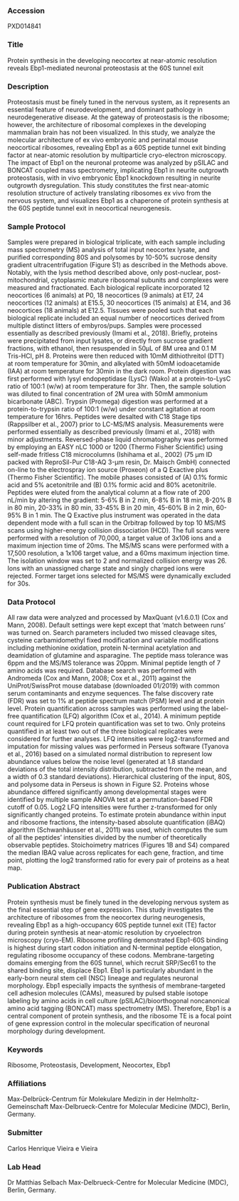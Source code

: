 ### Accession
PXD014841

### Title
Protein synthesis in the developing neocortex at near-atomic resolution reveals Ebp1-mediated neuronal proteostasis at the 60S tunnel exit

### Description
Proteostasis must be finely tuned in the nervous system, as it represents an essential feature of neurodevelopment, and dominant pathology in neurodegenerative disease. At the gateway of proteostasis is the ribosome; however, the architecture of ribosomal complexes in the developing mammalian brain has not been visualized. In this study, we analyze the molecular architecture of ex vivo embryonic and perinatal mouse neocortical ribosomes, revealing Ebp1 as a 60S peptide tunnel exit binding factor at near-atomic resolution by multiparticle cryo-electron microscopy. The impact of Ebp1 on the neuronal proteome was analyzed by pSILAC and BONCAT coupled mass spectrometry, implicating Ebp1 in neurite outgrowth proteostasis, with in vivo embryonic Ebp1 knockdown resulting in neurite outgrowth dysregulation. This study constitutes the first near-atomic resolution structure of actively translating ribosomes ex vivo from the nervous system, and visualizes Ebp1 as a chaperone of protein synthesis at the 60S peptide tunnel exit in neocortical neurogenesis.

### Sample Protocol
Samples were prepared in biological triplicate, with each sample including mass spectrometry (MS) analysis of total input neocortex lysate, and purified corresponding 80S and polysomes by 10-50% sucrose density gradient ultracentrifugation (Figure S1) as described in the Methods above. Notably, with the lysis method described above, only post-nuclear, post-mitochondrial, cytoplasmic mature ribosomal subunits and complexes were measured and fractionated. Each biological replicate incorporated 12 neocortices (6 animals) at P0, 18 neocortices (9 animals) at E17, 24 neocortices (12 animals) at E15.5, 30 neocortices (15 animals) at E14, and 36 neocortices (18 animals) at E12.5. Tissues were pooled such that each biological replicate included an equal number of neocortices derived from multiple distinct litters of embyros/pups.  Samples were processed essentially as described previously (Imami et al., 2018). Briefly, proteins were precipitated from input lysates, or directly from sucrose gradient fractions, with ethanol, then resuspended in 50µL of 8M urea and 0.1 M Tris-HCl, pH 8. Proteins were then reduced with 10mM dithiothreitol (DTT) at room temperature for 30min, and alkylated with 50mM iodoacetamide (IAA) at room temperature for 30min in the dark room. Protein digestion was first performed with lysyl endopeptidase (LysC) (Wako) at a protein-to-LysC ratio of 100:1 (w/w) at room temperature for 3hr. Then, the sample solution was diluted to final concentration of 2M urea with 50mM ammonium bicarbonate (ABC). Trypsin (Promega) digestion was performed at a protein-to-trypsin ratio of 100:1 (w/w) under constant agitation at room temperature for 16hrs. Peptides were desalted with C18 Stage tips (Rappsilber et al., 2007) prior to LC-MS/MS analysis. Measurements were performed essentially as described previously (Imami et al., 2018) with minor adjustments. Reversed-phase liquid chromatography was performed by employing an EASY nLC 1000 or 1200 (Thermo Fisher Scientific) using self-made fritless C18 microcolumns (Ishihama et al., 2002) (75 μm ID packed with ReproSil-Pur C18-AQ 3-μm resin, Dr. Maisch GmbH) connected on-line to the electrospray ion source (Proxeon) of a Q Exactive plus (Thermo Fisher Scientific). The mobile phases consisted of (A) 0.1% formic acid and 5% acetonitrile and (B) 0.1% formic acid and 80% acetonitrile. Peptides were eluted from the analytical column at a flow rate of 200 nL/min by altering the gradient: 5-6% B in 2 min, 6-8% B in 18 min, 8-20% B in 80 min, 20-33% in 80 min, 33-45% B in 20 min, 45-60% B in 2 min, 60-95% B in 1 min. The Q Exactive plus instrument was operated in the data dependent mode with a full scan in the Orbitrap followed by top 10 MS/MS scans using higher-energy collision dissociation (HCD). The full scans were performed with a resolution of 70,000, a target value of 3x106 ions and a maximum injection time of 20ms. The MS/MS scans were performed with a 17,500 resolution, a 1x106 target value, and a 60ms maximum injection time. The isolation window was set to 2 and normalized collision energy was 26. Ions with an unassigned charge state and singly charged ions were rejected. Former target ions selected for MS/MS were dynamically excluded for 30s.

### Data Protocol
All raw data were analyzed and processed by MaxQuant (v1.6.0.1) (Cox and Mann, 2008). Default settings were kept except that ‘match between runs’ was turned on. Search parameters included two missed cleavage sites, cysteine carbamidomethyl fixed modification and variable modifications including methionine oxidation, protein N-terminal acetylation and deamidation of glutamine and asparagine. The peptide mass tolerance was 6ppm and the MS/MS tolerance was 20ppm. Minimal peptide length of 7 amino acids was required. Database search was performed with Andromeda (Cox and Mann, 2008; Cox et al., 2011) against the UniProt/SwissProt mouse database (downloaded 01/2019) with common serum contaminants and enzyme sequences. The false discovery rate (FDR) was set to 1% at peptide spectrum match (PSM) level and at protein level. Protein quantification across samples was performed using the label-free quantification (LFQ) algorithm (Cox et al., 2014). A minimum peptide count required for LFQ protein quantification was set to two. Only proteins quantified in at least two out of the three biological replicates were considered for further analyses. LFQ intensities were log2-transformed and imputation for missing values was performed in Perseus software (Tyanova et al., 2016) based on a simulated normal distribution to represent low abundance values below the noise level (generated at 1.8 standard deviations of the total intensity distribution, subtracted from the mean, and a width of 0.3 standard deviations). Hierarchical clustering of the input, 80S, and polysome data in Perseus is shown in Figure S2. Proteins whose abundance differed significantly among developmental stages were identified by multiple sample ANOVA test at a permutation-based FDR cutoff of 0.05. Log2 LFQ intensities were further z-transformed for only significantly changed proteins.  To estimate protein abundance within input and ribosome fractions, the intensity-based absolute quantification (iBAQ) algorithm (Schwanhäusser et al., 2011) was used, which computes the sum of all the peptides’ intensities divided by the number of theoretically observable peptides. Stoichoimetry matrices (Figures 1B and S4) compared the median IBAQ value across replicates for each gene, fraction, and time point, plotting the log2 transformed ratio for every pair of proteins as a heat map.

### Publication Abstract
Protein synthesis must be finely tuned in the developing nervous system as the final essential step of gene expression. This study investigates the architecture of ribosomes from the neocortex during neurogenesis, revealing Ebp1 as a high-occupancy 60S peptide tunnel exit (TE) factor during protein synthesis at near-atomic resolution by cryoelectron microscopy (cryo-EM). Ribosome profiling demonstrated Ebp1-60S binding is highest during start codon initiation and N-terminal peptide elongation, regulating ribosome occupancy of these codons. Membrane-targeting domains emerging from the 60S tunnel, which recruit SRP/Sec61 to the shared binding site, displace Ebp1. Ebp1 is particularly abundant in the early-born neural stem cell (NSC) lineage and regulates neuronal morphology. Ebp1 especially impacts the synthesis of membrane-targeted cell adhesion molecules (CAMs), measured by pulsed stable isotope labeling by amino acids in cell culture (pSILAC)/bioorthogonal noncanonical amino acid tagging (BONCAT) mass spectrometry (MS). Therefore, Ebp1 is a central component of protein synthesis, and the ribosome TE is a focal point of gene expression control in the molecular specification of neuronal morphology during development.

### Keywords
Ribosome, Proteostasis, Development, Neocortex, Ebp1

### Affiliations
Max-Delbrück-Centrum für Molekulare Medizin in der Helmholtz-Gemeinschaft
Max-Delbrueck-Centre for Molecular Medicine (MDC), Berlin, Germany.

### Submitter
Carlos Henrique Vieira e Vieira

### Lab Head
Dr Matthias Selbach
Max-Delbrueck-Centre for Molecular Medicine (MDC), Berlin, Germany.


